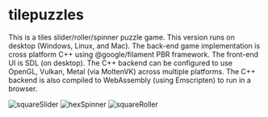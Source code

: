 # tilepuzzles
This is a tiles slider/roller/spinner puzzle game. This version runs on desktop (Windows, Linux, and Mac). 
The back-end game implementation is cross platform C++ using @google/filament PBR framework. 
The front-end UI is SDL (on desktop). 
The C++ backend can be configured to use OpenGL, Vulkan, Metal (via MoltenVK) across multiple platforms. 
The C++ backend is also compiled to WebAssembly (using Emscripten) to run in a browser.

![squareSlider](https://user-images.githubusercontent.com/45042115/172437680-5b8e9f30-538e-4c72-84a9-aedb2a0129f3.gif)
![hexSpinner](https://user-images.githubusercontent.com/45042115/172437723-9d1f3d0e-3257-4435-ae7a-c441428c7c1d.gif)
![squareRoller](https://user-images.githubusercontent.com/45042115/172439200-50576a1d-1259-4715-940b-2eca8fedc8ef.gif)
